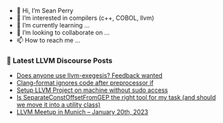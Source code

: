 - 👋 Hi, I’m Sean Perry
- 👀 I’m interested in compilers (c++, COBOL, llvm)
- 🌱 I’m currently learning ...
- 💞️ I’m looking to collaborate on ...
- 📫 How to reach me ...

<!---
s66perry/s66perry is a ✨ special ✨ repository because its `README.md` (this file) appears on your GitHub profile.
You can click the Preview link to take a look at your changes.
--->
### 📕 Latest LLVM Discourse Posts

<!-- DISCOURSE-LLVM:START -->
- [Does anyone use llvm-exegesis? Feedback wanted](https://discourse.llvm.org/t/does-anyone-use-llvm-exegesis-feedback-wanted/67729#post_3)
- [Clang-format ignores code after preprocessor if](https://discourse.llvm.org/t/clang-format-ignores-code-after-preprocessor-if/67726#post_2)
- [Setup LLVM Project on machine without sudo access](https://discourse.llvm.org/t/setup-llvm-project-on-machine-without-sudo-access/67734#post_1)
- [Is SeparateConstOffsetFromGEP the right tool for my task &lpar;and should we move it into a utility class&rpar;](https://discourse.llvm.org/t/is-separateconstoffsetfromgep-the-right-tool-for-my-task-and-should-we-move-it-into-a-utility-class/67716#post_4)
- [LLVM Meetup in Munich – January 20th, 2023](https://discourse.llvm.org/t/llvm-meetup-in-munich-january-20th-2023/67384#post_5)
<!-- DISCOURSE-LLVM:END -->

